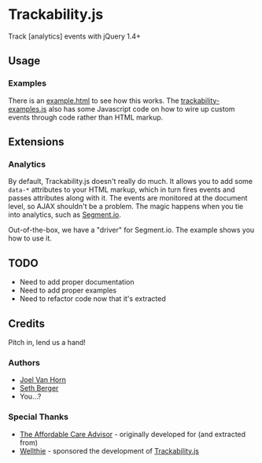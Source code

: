 Trackability.js
===============

Track \[analytics\] events with jQuery 1.4+

## Usage

### Examples

There is an [example.html](example.html) to see how this works. The [trackability-examples.js](trackability-examples.js) also has some Javascript code on how to wire up custom events through code rather than HTML markup.

## Extensions

### Analytics

By default, Trackability.js doesn't really do much. It allows you to add some `data-*` attributes to your HTML markup, which in turn fires events and passes attributes along with it. The events are monitored at the document level, so AJAX shouldn't be a problem. The magic happens when you tie into analytics, such as [Segment.io](http://www.segment.io).

Out-of-the-box, we have a "driver" for Segment.io. The example shows you how to use it.

## TODO

* Need to add proper documentation
* Need to add proper examples
* Need to refactor code now that it's extracted

## Credits

Pitch in, lend us a hand!

### Authors

* [Joel Van Horn](https://github.com/joelvh)
* [Seth Berger](https://github.com/sethers)
* You...?

### Special Thanks

* [The Affordable Care Advisor](https://www.wellthie.com/products) - originally developed for (and extracted from)
* [Wellthie](https://www.wellthie.com) - sponsored the development of [Trackability.js](https://github.com/wellthie/trackability.js)
